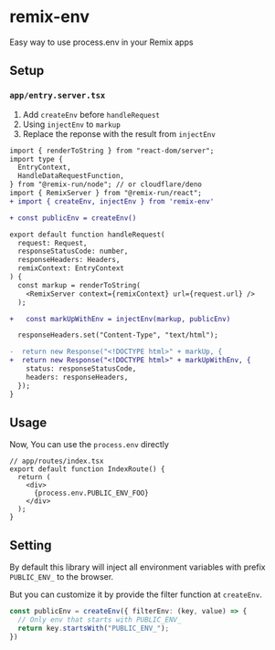 # remix-env
Easy way to use process.env in your Remix apps

## Setup

### `app/entry.server.tsx`
1. Add `createEnv` before `handleRequest`
2. Using `injectEnv` to `markup`
3. Replace the reponse with the result from `injectEnv`

```diff
import { renderToString } from "react-dom/server";
import type {
  EntryContext,
  HandleDataRequestFunction,
} from "@remix-run/node"; // or cloudflare/deno
import { RemixServer } from "@remix-run/react";
+ import { createEnv, injectEnv } from 'remix-env'

+ const publicEnv = createEnv()

export default function handleRequest(
  request: Request,
  responseStatusCode: number,
  responseHeaders: Headers,
  remixContext: EntryContext
) {
  const markup = renderToString(
    <RemixServer context={remixContext} url={request.url} />
  );

+   const markUpWithEnv = injectEnv(markup, publicEnv)

  responseHeaders.set("Content-Type", "text/html");

-  return new Response("<!DOCTYPE html>" + markUp, {
+  return new Response("<!DOCTYPE html>" + markUpWithEnv, {
    status: responseStatusCode,
    headers: responseHeaders,
  });
}
```

## Usage

Now, You can use the `process.env` directly
```tsx
// app/routes/index.tsx
export default function IndexRoute() {
  return (
    <div>
      {process.env.PUBLIC_ENV_FOO}
    </div>
  );
}
```

## Setting

By default this library will inject all environment variables with prefix `PUBLIC_ENV_` to the browser.

But you can customize it by provide the filter function at `createEnv`.

```typescript
const publicEnv = createEnv({ filterEnv: (key, value) => {
  // Only env that starts with PUBLIC_ENV_
  return key.startsWith("PUBLIC_ENV_");
})
```
